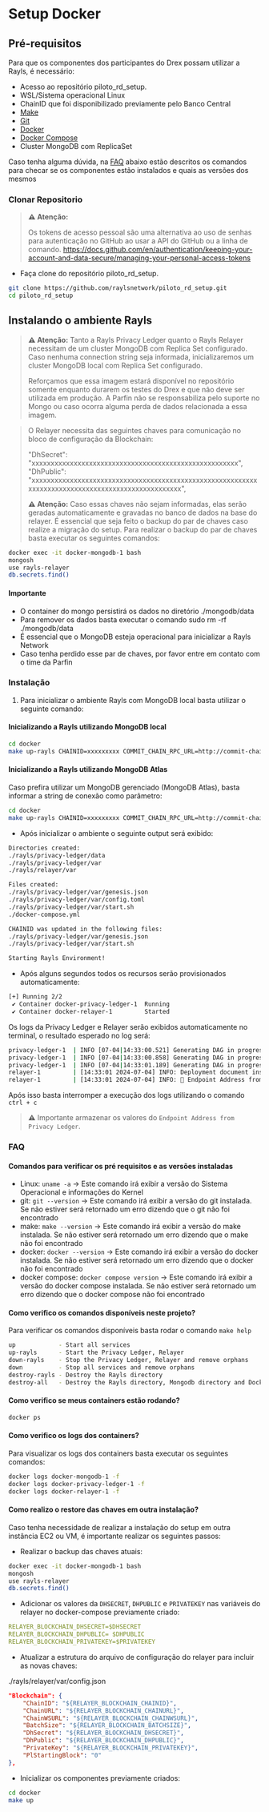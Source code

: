 # Setup Docker

## Pré-requisitos

Para que os componentes dos participantes do Drex possam utilizar a Rayls, é necessário:

- Acesso ao repositório piloto_rd_setup.
- WSL/Sistema operacional Linux
- ChainID que foi disponibilizado previamente pelo Banco Central
- [Make](https://www.gnu.org/software/make/)
- [Git](https://git-scm.com/book/en/v2/Getting-Started-Installing-Git)
- [Docker](https://docs.docker.com/engine/install/ubuntu/)
- [Docker Compose](https://docs.docker.com/compose/install/)
- Cluster MongoDB com ReplicaSet

Caso tenha alguma dúvida, na [FAQ](#faq) abaixo estão descritos os comandos para checar se os componentes estão instalados e quais as versões dos mesmos 

### Clonar Repositorio

> **⚠️ Atenção:**
>
> Os tokens de acesso pessoal são uma alternativa ao uso de senhas para autenticação no GitHub ao usar a API do GitHub ou a linha de comando.
> https://docs.github.com/en/authentication/keeping-your-account-and-data-secure/managing-your-personal-access-tokens

- Faça clone do repositório piloto_rd_setup.
```bash
git clone https://github.com/raylsnetwork/piloto_rd_setup.git
cd piloto_rd_setup
```

## Instalando o ambiente Rayls

> **⚠️ Atenção:**
> Tanto a Rayls Privacy Ledger quanto o Rayls Relayer necessitam de um cluster MongoDB com Replica Set configurado. Caso nenhuma connection string seja informada, inicializaremos um cluster MongoDB local com Replica Set configurado.
>
> Reforçamos que essa imagem estará disponível no repositório somente enquanto durarem os testes do Drex e que não deve ser utilizada em produção. A Parfin não se responsabiliza pelo suporte no Mongo ou caso ocorra alguma perda de dados relacionada a essa imagem.


> O Relayer necessita das seguintes chaves para comunicação no bloco de configuração da Blockchain:
>
>  "DhSecret": "xxxxxxxxxxxxxxxxxxxxxxxxxxxxxxxxxxxxxxxxxxxxxxxxxxxxxx",
>  "DhPublic": "xxxxxxxxxxxxxxxxxxxxxxxxxxxxxxxxxxxxxxxxxxxxxxxxxxxxxxxxxxxxxxxxxxxxxxxxxxxxxxxxxxxxxxxxxxxxxxxxxxx",
>
>**⚠️ Atenção:**
> Caso essas chaves não sejam informadas, elas serão geradas automaticamente e gravadas no banco de dados na base do relayer.
> É essencial que seja feito o backup do par de chaves caso realize a migração do setup.
> Para realizar o backup do par de chaves basta executar os seguintes comandos: 

```bash
docker exec -it docker-mongodb-1 bash
mongosh
use rayls-relayer
db.secrets.find()
```

#### Importante

- O container do mongo persistirá os dados no diretório ./mongodb/data
- Para remover os dados basta executar o comando sudo rm -rf ./mongodb/data
- É essencial que o MongoDB esteja operacional para inicializar a Rayls Network
- Caso tenha perdido esse par de chaves, por favor entre em contato com o time da Parfin

### Instalação

1. Para inicializar o ambiente Rayls com MongoDB local basta utilizar o seguinte comando:

#### Inicializando a Rayls utilizando MongoDB local
```bash
cd docker
make up-rayls CHAINID=xxxxxxxxx COMMIT_CHAIN_RPC_URL=http://commit-chain-rpc-url:commit-chain-rpc-port COMMIT_CHAIN_WS_URL=ws://commit-chain-ws-url:commit-chain-ws-port     
```

#### Inicializando a Rayls utilizando MongoDB Atlas
Caso prefira utilizar um MongoDB gerenciado (MongoDB Atlas), basta informar a string de conexão como parâmetro:
```bash
cd docker
make up-rayls CHAINID=xxxxxxxxx COMMIT_CHAIN_RPC_URL=http://commit-chain-rpc-url:commit-chain-rpc-port COMMIT_CHAIN_WS_URL=ws://commit-chain-ws-url:commit-chain-ws-port MONGODB_CONNECTION_STRING='mongodb+srv://username:password@endpoint' 
```

- Após inicializar o ambiente o seguinte output será exibido:

```bash
Directories created:
./rayls/privacy-ledger/data
./rayls/privacy-ledger/var
./rayls/relayer/var

Files created:
./rayls/privacy-ledger/var/genesis.json
./rayls/privacy-ledger/var/config.toml
./rayls/privacy-ledger/var/start.sh
./docker-compose.yml

CHAINID was updated in the following files:
./rayls/privacy-ledger/var/genesis.json
./rayls/privacy-ledger/var/start.sh

Starting Rayls Environment!
```

- Após alguns segundos todos os recursos serão provisionados automaticamente:

```bash
[+] Running 2/2
 ✔ Container docker-privacy-ledger-1  Running
 ✔ Container docker-relayer-1         Started
```

Os logs da Privacy Ledger e Relayer serão exibidos automaticamente no terminal, o resultado esperado no log será:
```bash
privacy-ledger-1  | INFO [07-04|14:33:00.521] Generating DAG in progress               epoch=1 percentage=64 elapsed=23.524s
privacy-ledger-1  | INFO [07-04|14:33:00.858] Generating DAG in progress               epoch=1 percentage=65 elapsed=23.861s
privacy-ledger-1  | INFO [07-04|14:33:01.189] Generating DAG in progress               epoch=1 percentage=66 elapsed=24.192s
relayer-1         | [14:33:01 2024-07-04] INFO: Deployment document inserted | version="1.8.6.2" 
relayer-1         | [14:33:01 2024-07-04] INFO: 📝 Endpoint Address from Private Ledger  | ADDRESS=0xExEMPL0AFa067aCC9EXAMPLE6C382282bEXAMPL1 
```
Após isso basta interromper a execução dos logs utilizando o comando `ctrl + c`

> ⚠️ Importante armazenar os valores do `Endpoint Address from Privacy Ledger`.

### FAQ

#### Comandos para verificar os pré requisitos e as versões instaladas

- Linux: `uname -a` -> Este comando irá exibir a versão do Sistema Operacional e informações do Kernel
- git: `git --version` -> Este comando irá exibir a versão do git instalada. Se não estiver será retornado um erro dizendo que o git não foi encontrado
- make: `make --version` -> Este comando irá exibir a versão do make instalada. Se não estiver será retornado um erro dizendo que o make não foi encontrado
- docker: `docker --version` -> Este comando irá exibir a versão do docker instalada. Se não estiver será retornado um erro dizendo que o docker não foi encontrado
- docker compose: `docker compose version` -> Este comando irá exibir a versão do docker compose instalada. Se não estiver será retornado um erro dizendo que o docker compose não foi encontrado

#### Como verifico os comandos disponíveis neste projeto?

Para verificar os comandos disponíveis basta rodar o comando `make help`

```bash
up            - Start all services
up-rayls      - Start the Privacy Ledger, Relayer
down-rayls    - Stop the Privacy Ledger, Relayer and remove orphans
down          - Stop all services and remove orphans
destroy-rayls - Destroy the Rayls directory
destroy-all   - Destroy the Rayls directory, Mongodb directory and Docker Compose file
```

#### Como verifico se meus containers estão rodando?

```bash
docker ps
```

#### Como verifico os logs dos containers?

Para visualizar os logs dos containers basta executar os seguintes comandos:

```bash
docker logs docker-mongodb-1 -f
docker logs docker-privacy-ledger-1 -f
docker logs docker-relayer-1 -f
```

#### Como realizo o restore das chaves em outra instalação?

Caso tenha necessidade de realizar a instalação do setup em outra instância EC2 ou VM, é importante realizar os seguintes passos:

- Realizar o backup das chaves atuais: 
```bash
docker exec -it docker-mongodb-1 bash
mongosh
use rayls-relayer
db.secrets.find()
```
- Adicionar os valores da `DHSECRET`, `DHPUBLIC` e `PRIVATEKEY` nas variáveis do relayer no docker-compose previamente criado:

```yaml
RELAYER_BLOCKCHAIN_DHSECRET=$DHSECRET
RELAYER_BLOCKCHAIN_DHPUBLIC= $DHPUBLIC
RELAYER_BLOCKCHAIN_PRIVATEKEY=$PRIVATEKEY
```

- Atualizar a estrutura do arquivo de configuração do relayer para incluir as novas chaves:

./rayls/relayer/var/config.json
```json
"Blockchain": {
    "ChainID": "${RELAYER_BLOCKCHAIN_CHAINID}",
    "ChainURL": "${RELAYER_BLOCKCHAIN_CHAINURL}",
    "ChainWSURL": "${RELAYER_BLOCKCHAIN_CHAINWSURL}",
    "BatchSize": "${RELAYER_BLOCKCHAIN_BATCHSIZE}",
    "DhSecret": "${RELAYER_BLOCKCHAIN_DHSECRET}",
    "DhPublic": "${RELAYER_BLOCKCHAIN_DHPUBLIC}",
    "PrivateKey": "${RELAYER_BLOCKCHAIN_PRIVATEKEY}",
    "PlStartingBlock": "0"
},
```

- Inicializar os componentes previamente criados:

```bash
cd docker
make up
```